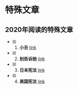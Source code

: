 # 特殊文章

## 2020年阅读的特殊文章
- [x] 1. **小丑** [link](./other/2020/小丑.md)
- [x] 2. **别告诉她** [link](./other/2020/别告诉她.md)
- [x] 3. **日本宪法** [link](./paper/2020/日本宪法.md)
- [x] 4. **美国宪法** [link](./paper/2020/美国宪法.md)

